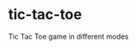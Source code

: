 # tic-tac-toe 
Tic Tac Toe game in different modes    

     
    
   
     
      

    
 
   
   

